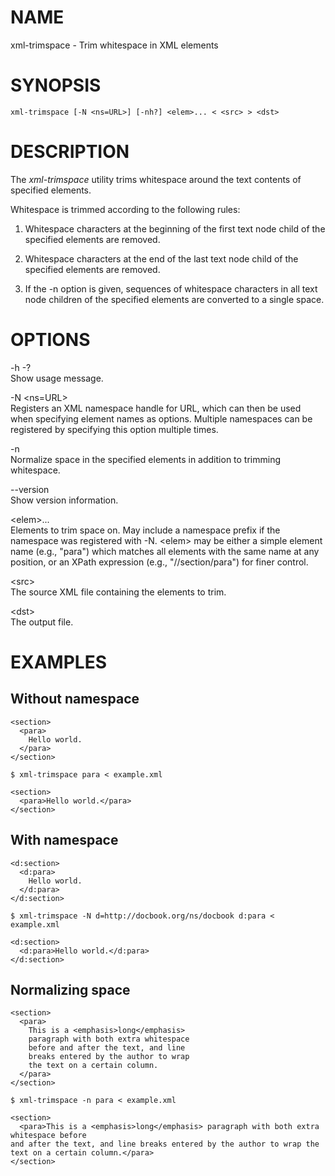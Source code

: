 NAME
====

xml-trimspace - Trim whitespace in XML elements

SYNOPSIS
========

    xml-trimspace [-N <ns=URL>] [-nh?] <elem>... < <src> > <dst>

DESCRIPTION
===========

The *xml-trimspace* utility trims whitespace around the text contents of
specified elements.

Whitespace is trimmed according to the following rules:

1.  Whitespace characters at the beginning of the first text node child
    of the specified elements are removed.

2.  Whitespace characters at the end of the last text node child of the
    specified elements are removed.

3.  If the -n option is given, sequences of whitespace characters in all
    text node children of the specified elements are converted to a
    single space.

OPTIONS
=======

-h -?  
Show usage message.

-N &lt;ns=URL&gt;  
Registers an XML namespace handle for URL, which can then be used when
specifying element names as options. Multiple namespaces can be
registered by specifying this option multiple times.

-n  
Normalize space in the specified elements in addition to trimming
whitespace.

--version  
Show version information.

&lt;elem&gt;...  
Elements to trim space on. May include a namespace prefix if the
namespace was registered with -N. &lt;elem&gt; may be either a simple
element name (e.g., "para") which matches all elements with the same
name at any position, or an XPath expression (e.g., "//section/para")
for finer control.

&lt;src&gt;  
The source XML file containing the elements to trim.

&lt;dst&gt;  
The output file.

EXAMPLES
========

Without namespace
-----------------

    <section>
      <para>
        Hello world.
      </para>
    </section>

    $ xml-trimspace para < example.xml

    <section>
      <para>Hello world.</para>
    </section>

With namespace
--------------

    <d:section>
      <d:para>
        Hello world.
      </d:para>
    </d:section>

    $ xml-trimspace -N d=http://docbook.org/ns/docbook d:para < example.xml

    <d:section>
      <d:para>Hello world.</d:para>
    </d:section>

Normalizing space
-----------------

    <section>
      <para>
        This is a <emphasis>long</emphasis>
        paragraph with both extra whitespace
        before and after the text, and line
        breaks entered by the author to wrap
        the text on a certain column.
      </para>
    </section>

    $ xml-trimspace -n para < example.xml

    <section>
      <para>This is a <emphasis>long</emphasis> paragraph with both extra whitespace before
    and after the text, and line breaks entered by the author to wrap the
    text on a certain column.</para>
    </section>
